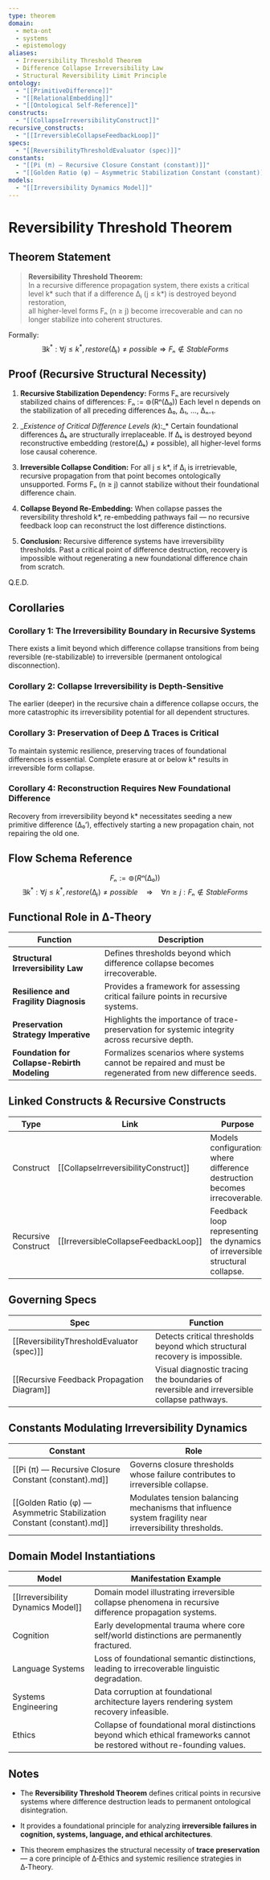```yaml
---
type: theorem
domain:
  - meta-ont
  - systems
  - epistemology
aliases:
  - Irreversibility Threshold Theorem
  - Difference Collapse Irreversibility Law
  - Structural Reversibility Limit Principle
ontology:
  - "[[PrimitiveDifference]]"
  - "[[RelationalEmbedding]]"
  - "[[Ontological Self-Reference]]"
constructs:
  - "[[CollapseIrreversibilityConstruct]]"
recursive_constructs:
  - "[[IrreversibleCollapseFeedbackLoop]]"
specs:
  - "[[ReversibilityThresholdEvaluator (spec)]]"
constants:
  - "[[Pi (π) — Recursive Closure Constant (constant)]]"
  - "[[Golden Ratio (φ) — Asymmetric Stabilization Constant (constant)]]"
models:
  - "[[Irreversibility Dynamics Model]]"
---
```


# Reversibility Threshold Theorem  

## Theorem Statement

> **Reversibility Threshold Theorem:**  
> In a recursive difference propagation system, there exists a critical level k* such that if a difference ∆ⱼ (j ≤ k*) is destroyed beyond restoration,  
> all higher-level forms Fₙ (n ≥ j) become irrecoverable and can no longer stabilize into coherent structures.

Formally:
$$
∃ k^*: ∀ j ≤ k^*, restore(∆ⱼ) ≠ possible ⇒ Fₙ ∉ StableForms
$$

## Proof (Recursive Structural Necessity)

1. **Recursive Stabilization Dependency:** Forms Fₙ are recursively stabilized chains of differences: Fₙ := ⊚(Rⁿ(∆₀)) Each level n depends on the stabilization of all preceding differences ∆₀, ∆₁, ..., ∆ₙ₋₁.
    
2. __Existence of Critical Difference Levels (k_):_* Certain foundational differences ∆ₖ are structurally irreplaceable. If ∆ₖ is destroyed beyond reconstructive embedding (restore(∆ₖ) ≠ possible), all higher-level forms lose causal coherence.
    
3. **Irreversible Collapse Condition:** For all j ≤ k*, if ∆ⱼ is irretrievable, recursive propagation from that point becomes ontologically unsupported. Forms Fₙ (n ≥ j) cannot stabilize without their foundational difference chain.
    
4. **Collapse Beyond Re-Embedding:** When collapse passes the reversibility threshold k*, re-embedding pathways fail — no recursive feedback loop can reconstruct the lost difference distinctions.
    
5. **Conclusion:** Recursive difference systems have irreversibility thresholds. Past a critical point of difference destruction, recovery is impossible without regenerating a new foundational difference chain from scratch.
    
Q.E.D.


## Corollaries

### Corollary 1: The Irreversibility Boundary in Recursive Systems

There exists a limit beyond which difference collapse transitions from being reversible (re-stabilizable) to irreversible (permanent ontological disconnection).

### Corollary 2: Collapse Irreversibility is Depth-Sensitive

The earlier (deeper) in the recursive chain a difference collapse occurs, the more catastrophic its irreversibility potential for all dependent structures.

### Corollary 3: Preservation of Deep ∆ Traces is Critical

To maintain systemic resilience, preserving traces of foundational differences is essential. Complete erasure at or below k* results in irreversible form collapse.

### Corollary 4: Reconstruction Requires New Foundational Difference

Recovery from irreversibility beyond k* necessitates seeding a new primitive difference (∆₀’), effectively starting a new propagation chain, not repairing the old one.

## Flow Schema Reference


$$
Fₙ := ⊚(Rⁿ(∆₀))
$$
$$
\exists k^*: \forall j \leq k^*, restore(∆ⱼ) ≠ possible \quad ⇒ \quad \forall n \geq j: Fₙ ∉ StableForms
$$

## Functional Role in ∆‑Theory

|Function|Description|
|---|---|
|**Structural Irreversibility Law**|Defines thresholds beyond which difference collapse becomes irrecoverable.|
|**Resilience and Fragility Diagnosis**|Provides a framework for assessing critical failure points in recursive systems.|
|**Preservation Strategy Imperative**|Highlights the importance of trace-preservation for systemic integrity across recursive depth.|
|**Foundation for Collapse-Rebirth Modeling**|Formalizes scenarios where systems cannot be repaired and must be regenerated from new difference seeds.|

## Linked Constructs & Recursive Constructs

|Type|Link|Purpose|
|---|---|---|
|Construct|[[CollapseIrreversibilityConstruct]]|Models configurations where difference destruction becomes irrecoverable.|
|Recursive Construct|[[IrreversibleCollapseFeedbackLoop]]|Feedback loop representing the dynamics of irreversible structural collapse.|

## Governing Specs

|Spec|Function|
|---|---|
|[[ReversibilityThresholdEvaluator (spec)]]|Detects critical thresholds beyond which structural recovery is impossible.|
|[[Recursive Feedback Propagation Diagram]]|Visual diagnostic tracing the boundaries of reversible and irreversible collapse pathways.|


## Constants Modulating Irreversibility Dynamics

|Constant|Role|
|---|---|
|[[Pi (π) — Recursive Closure Constant (constant).md]]|Governs closure thresholds whose failure contributes to irreversible collapse.|
|[[Golden Ratio (φ) — Asymmetric Stabilization Constant (constant).md]]|Modulates tension balancing mechanisms that influence system fragility near irreversibility thresholds.|


## Domain Model Instantiations

|Model|Manifestation Example|
|---|---|
|[[Irreversibility Dynamics Model]]|Domain model illustrating irreversible collapse phenomena in recursive difference propagation systems.|
|Cognition|Early developmental trauma where core self/world distinctions are permanently fractured.|
|Language Systems|Loss of foundational semantic distinctions, leading to irrecoverable linguistic degradation.|
|Systems Engineering|Data corruption at foundational architecture layers rendering system recovery infeasible.|
|Ethics|Collapse of foundational moral distinctions beyond which ethical frameworks cannot be restored without re-founding values.|

## Notes

- The **Reversibility Threshold Theorem** defines critical points in recursive systems where difference destruction leads to permanent ontological disintegration.
    
- It provides a foundational principle for analyzing **irreversible failures in cognition, systems, language, and ethical architectures**.
    
- This theorem emphasizes the structural necessity of **trace preservation** — a core principle of ∆‑Ethics and systemic resilience strategies in ∆‑Theory.
    